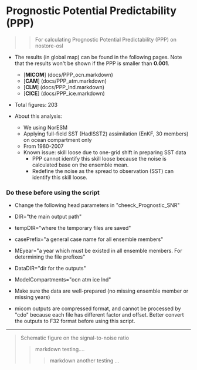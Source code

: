 
Prognostic Potential Predictability (PPP)
==========
>> For calculating Prognostic Potential Predictability (PPP) on nostore-osl 


* The results (in global map) can be found in the following pages. Note that the results won't be shown if the PPP is smaller than __0.001__.

  * [__MICOM__] (docs/PPP_ocn.markdown)
  * [__CAM__] (docs/PPP_atm.markdown) 
  * [__CLM__] (docs/PPP_lnd.markdown)
  * [__CICE__] (docs/PPP_ice.markdown)
* Total figures: 203

* About this analysis:
  * We using NorESM
  * Applying full-field SST (HadISST2) assimilation (EnKF, 30 members) on ocean compartment only
  * From 1980-2007
  * Known issue: skill loose due to one-grid shift in preparing SST data
    * PPP cannot identify this skill loose because the noise is calculated base on the ensemble mean. 
    * Redefine the noise as the spread to observation (SST) can identify this skill loose. 

### Do these before using the script ###

*  Change the following head parameters in "cheeck_Prognostic_SNR"
  *  DIR="the main output path"
  *  tempDIR="where the temporary files are saved"
  *  casePrefix="a general case name for all ensemble members" 
  *  MEyear="a year which must be existed in all ensemble members. For determining the file prefixes" 
  *  DataDIR="dir for the outputs"
  *  ModelCompartments="ocn atm ice lnd"

* Make sure the data are well-prepared (no missing ensemble member or missing years)

* micom outputs are compressed format, and cannot be processed by "cdo" because each file has different factor and offset. Better convert the outputs to F32 format before using this script.

-------
> Schematic figure on the signal-to-noise ratio 
>> markdown testing....
>>> markdown another testing ...

